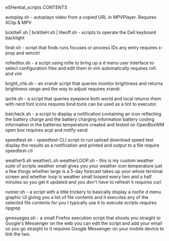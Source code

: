 eSHential_scripts
CONTENTS

autoplay.sh - autoplays video from a copied URL in MPVPlayer.  Requires XClip & MPV

bckliteF.sh | bckliteH.sh | liteoff.sh  - scripts to operate the Dell keyboard backlight

 findr.sh    - script that finds runs focuses or process IDs any entry requires x-prop and wmctrl

rofieditor.sh   -  a script using rofie to bring up a d menu user interface to select configuration files and edit them in vim automatically requires rofi and vim

 bright_chk.sh  - an xrandr script that queries monitor brightness and returns brightness range and the way to adjust requires xrandr.

ipchk.sh - a script that queries eyepiece both world and local returns them with nerd font icons requires bind tools can be used as a tint to executor.

batcheck.sh - a script to display a notification containing an icon reflecting the battery charge and the battery charging information battery cooling information in the batteries temperature created and tested on OpenBoxWM open box requires acpi and notify-send

speedtest.sh - speedtest-CLI script to run upload download speed test display the results as a notification and printed and output to a file require speedtest-cli

weatherS.sh weatherL.sh weatherLOOP.sh - 
this is my custom weather suite of scripts weather small gives you your weather icon temperature just a few things whether large is a 5-day forecast takes up your whole terminal screen and whether loop is weather small looped every two and a half minutes so you get it updated and you don't have to refresh it requires curl

runner.sh - a script with a little trickery to basically display a roofie d menu graphic UI giving you a list of file contents and it executes any of the selected file contents for you I typically use it to execute scripts requires ripgrep

gmessages.sh - a small Firefox execution script that shoots you straight to Google's Messenger on the web you can edit the script and add your email so you go straight to it requires Google Messenger on your mobile device to link the two.
